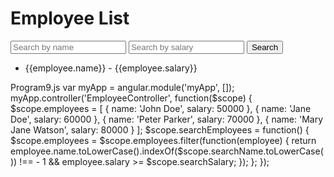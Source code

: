 <!doctype html>
<html ng-app>
 <head>
 <script
src="https://ajax.googleapis.com/ajax/libs/angularjs/1.3.3/angular.min.js"></script>
 </head>
 <body>
 <div>
 <div ng-app="myApp">
 <div ng-controller="EmployeeController">
 <h1>Employee List</h1>
 <input type="text" ng-model="searchName" placeholder="Search by name">
 <input type="number" ng-model="searchSalary" placeholder="Search by salary">
 <button ng-click="searchEmployees()">Search</button>
 <ul>
 <li ng-repeat="employee in employees">{{employee.name}} - {{employee.salary}}</li>
 </ul>
 </div>
</div>
<script src= “ Program9.js”></script>
 </body>
</html>
Program9.js
var myApp = angular.module('myApp', []);
myApp.controller('EmployeeController', function($scope) {
 $scope.employees = [
 { name: 'John Doe', salary: 50000 },
 { name: 'Jane Doe', salary: 60000 },
 { name: 'Peter Parker', salary: 70000 },
 { name: 'Mary Jane Watson', salary: 80000 }
 ];
 $scope.searchEmployees = function() {
 $scope.employees = $scope.employees.filter(function(employee) {
 return employee.name.toLowerCase().indexOf($scope.searchName.toLowerCase()) !== -
1 && employee.salary >= $scope.searchSalary;
 });
 };
});
